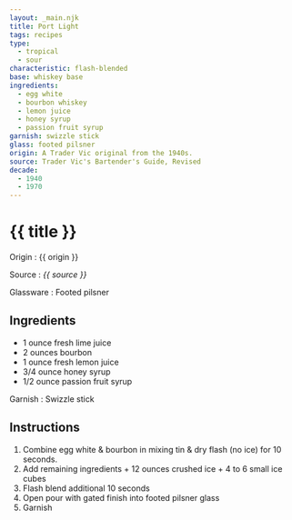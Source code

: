 ```yaml
---
layout: _main.njk
title: Port Light
tags: recipes
type:
  - tropical
  - sour
characteristic: flash-blended
base: whiskey base
ingredients:
  - egg white
  - bourbon whiskey
  - lemon juice
  - honey syrup
  - passion fruit syrup
garnish: swizzle stick
glass: footed pilsner
origin: A Trader Vic original from the 1940s.
source: Trader Vic's Bartender's Guide, Revised
decade:
  - 1940
  - 1970
---
```

<!-- markdownlint-disable MD025 -->
# {{ title }}
<!-- markdownlint-disable MD025 -->

Origin
  : {{ origin }}

Source
  : <cite>{{ source }}</cite>

Glassware
  : Footed pilsner

## Ingredients

* 1 ounce fresh lime juice
* 2 ounces bourbon
* 1 ounce fresh lemon juice
* 3/4 ounce honey syrup
* 1/2 ounce passion fruit syrup

Garnish
  : Swizzle stick

## Instructions

1. Combine egg white & bourbon in mixing tin & dry flash (no ice) for 10 seconds.
2. Add remaining ingredients + 12 ounces crushed ice + 4 to 6 small ice cubes
3. Flash blend additional 10 seconds
4. Open pour with gated finish into footed pilsner glass
5. Garnish
